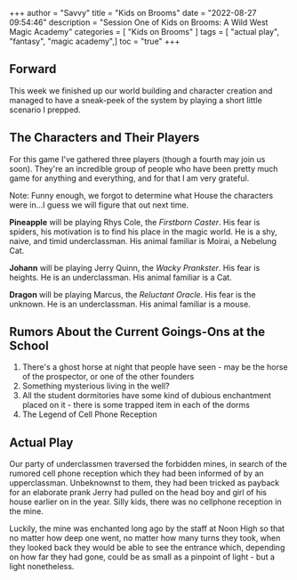 +++
author = "Savvy"
title = "Kids on Brooms"
date = "2022-08-27 09:54:46" 
description = "Session One of Kids on Brooms:  A Wild West Magic Academy"
categories = [
"Kids on Brooms"
]
tags = [
"actual play",
"fantasy",
"magic academy",]
toc = "true"
+++

## Forward
This week we finished up our world building and character creation and managed to have a sneak-peek of the system by playing a short little scenario I prepped.

## The Characters and Their Players
For this game I've gathered three players (though a fourth may join us soon). They're an incredible group of people who have been pretty much game for anything and everything, and for that I am very grateful.

Note:  Funny enough, we forgot to determine what House the characters were in...I guess we will figure that out next time.

**Pineapple** will be playing Rhys Cole, the *Firstborn Caster*. His fear is spiders, his motivation is to find his place in the magic world. He is a shy, naive, and timid underclassman. His animal familiar is Moirai, a Nebelung Cat.

**Johann** will be playing Jerry Quinn, the *Wacky Prankster*. His fear is heights. He is an underclassman. His animal familiar is a Cat.

**Dragon** will be playing Marcus, the *Reluctant Oracle*. His fear is the unknown. He is an underclassman. His animal familiar is a mouse.

## Rumors About the Current Goings-Ons at the School
1. There's a ghost horse at night that people have seen - may be the horse of the prospector, or one of the other founders
2.  Something mysterious living in the well?
3.  All the student dormitories have some kind of dubious enchantment placed on it - there is some trapped item in each of the dorms
4.  The Legend of Cell Phone Reception

## Actual Play
Our party of underclassmen traversed the forbidden mines, in search of the rumored cell phone reception which they had been informed of by an upperclassman. Unbeknownst to them, they had been tricked as payback for an elaborate prank Jerry had pulled on the head boy and girl of his house earlier on in the year. Silly kids, there was no cellphone reception in the mine.

Luckily, the mine was enchanted long ago by the staff at Noon High so that no matter how deep one went, no matter how many turns they took, when they looked back they would be able to see the entrance which, depending on how far they had gone, could be as small as a pinpoint of light - but a light nonetheless.